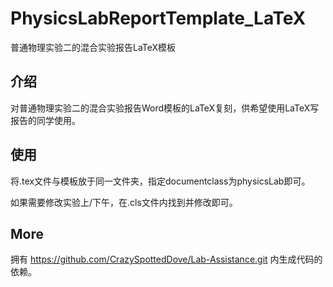 # PhysicsLabReportTemplate_LaTeX
普通物理实验二的混合实验报告LaTeX模板
## 介绍
对普通物理实验二的混合实验报告Word模板的LaTeX复刻，供希望使用LaTeX写报告的同学使用。
## 使用
将.tex文件与模板放于同一文件夹，指定documentclass为physicsLab即可。

如果需要修改实验上/下午，在.cls文件内找到并修改即可。
## More
拥有 https://github.com/CrazySpottedDove/Lab-Assistance.git 内生成代码的依赖。